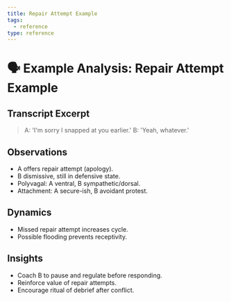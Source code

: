 ```yaml
---
title: Repair Attempt Example
tags:
  - reference
type: reference
---
```


<!-- @format -->

# 🗣 Example Analysis: Repair Attempt Example

## Transcript Excerpt

> A: 'I'm sorry I snapped at you earlier.' B: 'Yeah, whatever.'

## Observations

- A offers repair attempt (apology).
- B dismissive, still in defensive state.
- Polyvagal: A ventral, B sympathetic/dorsal.
- Attachment: A secure-ish, B avoidant protest.

## Dynamics

- Missed repair attempt increases cycle.
- Possible flooding prevents receptivity.

## Insights

- Coach B to pause and regulate before responding.
- Reinforce value of repair attempts.
- Encourage ritual of debrief after conflict.
